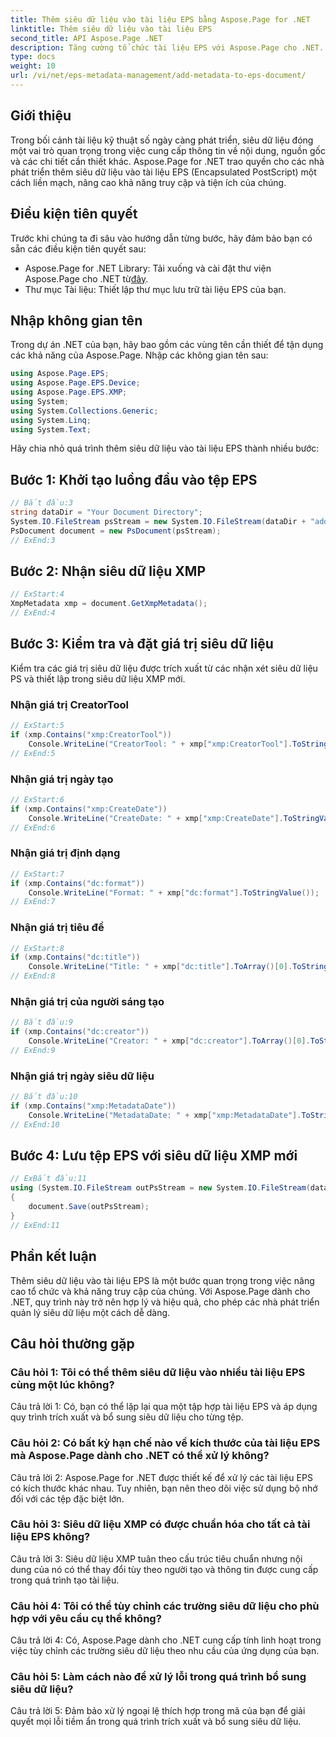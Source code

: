 ```yaml
---
title: Thêm siêu dữ liệu vào tài liệu EPS bằng Aspose.Page for .NET
linktitle: Thêm siêu dữ liệu vào tài liệu EPS
second_title: API Aspose.Page .NET
description: Tăng cường tổ chức tài liệu EPS với Aspose.Page cho .NET. Dễ dàng thêm siêu dữ liệu để cải thiện khả năng truy cập và truy xuất thông tin.
type: docs
weight: 10
url: /vi/net/eps-metadata-management/add-metadata-to-eps-document/
---
```

## Giới thiệu

Trong bối cảnh tài liệu kỹ thuật số ngày càng phát triển, siêu dữ liệu đóng một vai trò quan trọng trong việc cung cấp thông tin về nội dung, nguồn gốc và các chi tiết cần thiết khác. Aspose.Page for .NET trao quyền cho các nhà phát triển thêm siêu dữ liệu vào tài liệu EPS (Encapsulated PostScript) một cách liền mạch, nâng cao khả năng truy cập và tiện ích của chúng.

## Điều kiện tiên quyết

Trước khi chúng ta đi sâu vào hướng dẫn từng bước, hãy đảm bảo bạn có sẵn các điều kiện tiên quyết sau:

-  Aspose.Page for .NET Library: Tải xuống và cài đặt thư viện Aspose.Page cho .NET từ[đây](https://releases.aspose.com/page/net/).
- Thư mục Tài liệu: Thiết lập thư mục lưu trữ tài liệu EPS của bạn.

## Nhập không gian tên

Trong dự án .NET của bạn, hãy bao gồm các vùng tên cần thiết để tận dụng các khả năng của Aspose.Page. Nhập các không gian tên sau:

```csharp
using Aspose.Page.EPS;
using Aspose.Page.EPS.Device;
using Aspose.Page.EPS.XMP;
using System;
using System.Collections.Generic;
using System.Linq;
using System.Text;
```

Hãy chia nhỏ quá trình thêm siêu dữ liệu vào tài liệu EPS thành nhiều bước:

## Bước 1: Khởi tạo luồng đầu vào tệp EPS

```csharp
// Bắt đầu:3
string dataDir = "Your Document Directory";
System.IO.FileStream psStream = new System.IO.FileStream(dataDir + "add_input.eps", System.IO.FileMode.Open, System.IO.FileAccess.Read);
PsDocument document = new PsDocument(psStream);
// ExEnd:3
```

## Bước 2: Nhận siêu dữ liệu XMP

```csharp
// ExStart:4
XmpMetadata xmp = document.GetXmpMetadata();
// ExEnd:4
```

## Bước 3: Kiểm tra và đặt giá trị siêu dữ liệu

Kiểm tra các giá trị siêu dữ liệu được trích xuất từ các nhận xét siêu dữ liệu PS và thiết lập trong siêu dữ liệu XMP mới.

### Nhận giá trị CreatorTool

```csharp
// ExStart:5
if (xmp.Contains("xmp:CreatorTool"))
    Console.WriteLine("CreatorTool: " + xmp["xmp:CreatorTool"].ToStringValue());
// ExEnd:5
```

### Nhận giá trị ngày tạo

```csharp
// ExStart:6
if (xmp.Contains("xmp:CreateDate"))
    Console.WriteLine("CreateDate: " + xmp["xmp:CreateDate"].ToStringValue());
// ExEnd:6
```

### Nhận giá trị định dạng

```csharp
// ExStart:7
if (xmp.Contains("dc:format"))
    Console.WriteLine("Format: " + xmp["dc:format"].ToStringValue());
// ExEnd:7
```

### Nhận giá trị tiêu đề

```csharp
// ExStart:8
if (xmp.Contains("dc:title"))
    Console.WriteLine("Title: " + xmp["dc:title"].ToArray()[0].ToStringValue());
// ExEnd:8
```

### Nhận giá trị của người sáng tạo

```csharp
// Bắt đầu:9
if (xmp.Contains("dc:creator"))
    Console.WriteLine("Creator: " + xmp["dc:creator"].ToArray()[0].ToStringValue());
// ExEnd:9
```

### Nhận giá trị ngày siêu dữ liệu

```csharp
// Bắt đầu:10
if (xmp.Contains("xmp:MetadataDate"))
    Console.WriteLine("MetadataDate: " + xmp["xmp:MetadataDate"].ToStringValue());
// ExEnd:10
```

## Bước 4: Lưu tệp EPS với siêu dữ liệu XMP mới

```csharp
// ExBắt đầu:11
using (System.IO.FileStream outPsStream = new System.IO.FileStream(dataDir + "add_output.eps", System.IO.FileMode.Create, System.IO.FileAccess.Write))
{
    document.Save(outPsStream);
}
// ExEnd:11
```

## Phần kết luận

Thêm siêu dữ liệu vào tài liệu EPS là một bước quan trọng trong việc nâng cao tổ chức và khả năng truy cập của chúng. Với Aspose.Page dành cho .NET, quy trình này trở nên hợp lý và hiệu quả, cho phép các nhà phát triển quản lý siêu dữ liệu một cách dễ dàng.

## Câu hỏi thường gặp

### Câu hỏi 1: Tôi có thể thêm siêu dữ liệu vào nhiều tài liệu EPS cùng một lúc không?

Câu trả lời 1: Có, bạn có thể lặp lại qua một tập hợp tài liệu EPS và áp dụng quy trình trích xuất và bổ sung siêu dữ liệu cho từng tệp.

### Câu hỏi 2: Có bất kỳ hạn chế nào về kích thước của tài liệu EPS mà Aspose.Page dành cho .NET có thể xử lý không?

Câu trả lời 2: Aspose.Page for .NET được thiết kế để xử lý các tài liệu EPS có kích thước khác nhau. Tuy nhiên, bạn nên theo dõi việc sử dụng bộ nhớ đối với các tệp đặc biệt lớn.

### Câu hỏi 3: Siêu dữ liệu XMP có được chuẩn hóa cho tất cả tài liệu EPS không?

Câu trả lời 3: Siêu dữ liệu XMP tuân theo cấu trúc tiêu chuẩn nhưng nội dung của nó có thể thay đổi tùy theo người tạo và thông tin được cung cấp trong quá trình tạo tài liệu.

### Câu hỏi 4: Tôi có thể tùy chỉnh các trường siêu dữ liệu cho phù hợp với yêu cầu cụ thể không?

Câu trả lời 4: Có, Aspose.Page dành cho .NET cung cấp tính linh hoạt trong việc tùy chỉnh các trường siêu dữ liệu theo nhu cầu của ứng dụng của bạn.

### Câu hỏi 5: Làm cách nào để xử lý lỗi trong quá trình bổ sung siêu dữ liệu?

Câu trả lời 5: Đảm bảo xử lý ngoại lệ thích hợp trong mã của bạn để giải quyết mọi lỗi tiềm ẩn trong quá trình trích xuất và bổ sung siêu dữ liệu.